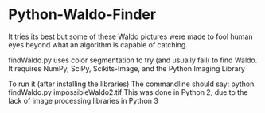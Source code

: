 # Python-Waldo-Finder
It tries its best but some of these Waldo pictures were made to fool human eyes beyond what an algorithm is capable of catching.

findWaldo.py uses color segmentation to try (and usually fail) to find Waldo.
It requires NumPy, SciPy, Scikits-Image, and the Python Imaging Library

To run it (after installing the libraries) 
The commandline should say:
python findWaldo.py impossibleWaldo2.tif
This was done in Python 2, due to the lack of image processing libraries in Python 3
